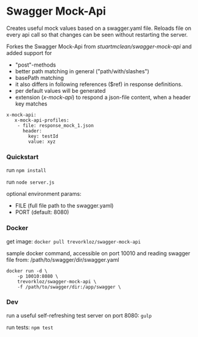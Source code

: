 # Swagger Mock-Api

Creates useful mock values based on a swagger.yaml file.
Reloads file on every api call so that changes can be seen without restarting the server.

Forkes the Swagger Mock-Api from *stuartmclean/swagger-mock-api* and added support for 
* "post"-methods
* better path matching in general ("path/with/slashes")
* basePath matching
* it also differs in following references ($ref) in response definitions.
* per default values will be generated
* extension (*x-mock-api*) to respond a json-file content, when a header key matches

```
x-mock-api:
   x-mock-api-profiles:
    - file: response_mock_1.json
      header: 
        key: testId
        value: xyz
```

### Quickstart

run ```npm install```

run ```node server.js```

optional environment params:
* FILE (full file path to the swagger.yaml)
* PORT (default: 8080)

### Docker

get image: ```docker pull trevorkloz/swagger-mock-api```

sample docker command, accessible on port 10010 and reading swagger file from:
/path/to/swagger/dir/swagger.yaml

```
docker run -d \
    -p 10010:8080 \
    trevorkloz/swagger-mock-api \
    -f /path/to/swagger/dir:/app/swagger \
```

### Dev

run a useful self-refreshing test server on port 8080: ```gulp```

run tests: ```npm test```
